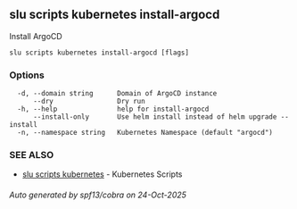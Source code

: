 ## slu scripts kubernetes install-argocd

Install ArgoCD

```
slu scripts kubernetes install-argocd [flags]
```

### Options

```
  -d, --domain string      Domain of ArgoCD instance
      --dry                Dry run
  -h, --help               help for install-argocd
      --install-only       Use helm install instead of helm upgrade --install
  -n, --namespace string   Kubernetes Namespace (default "argocd")
```

### SEE ALSO

* [slu scripts kubernetes](slu_scripts_kubernetes.md)	 - Kubernetes Scripts

###### Auto generated by spf13/cobra on 24-Oct-2025

